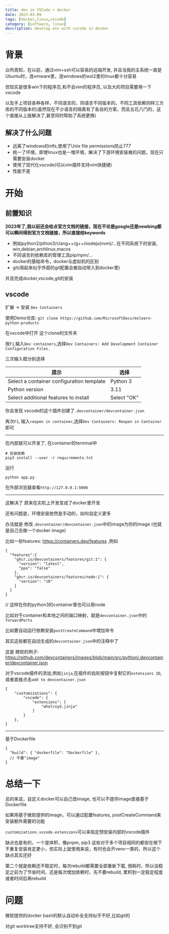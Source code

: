```yaml
---
title: dev in VSCode + docker
date: 2023-03-09
tags: [docker,linux,vscode]
category: [software, linux]
description: develop env with vscode in docker
---
```


# 背景

众所周知，在以前，通过vim+ssh可以容易的远端开发, 并且当我的主系统一直是Ubuntu时，连vmware里，连windows的wsl2里的linux都十分容易

但现实是很多win下的程序员,和不会vim的程序员, 以及大的项目需要用一下vscode

以及手上项目各种各样，不同语言的，同语言不同版本的，不同工具依赖同样三方库的不同版本的(虽然现在不少语言的隔离有了各自的方案，而且五花八门的，这个直接从上层解决了,甚至同时帮助了系统更换)

## 解决了什么问题

- 远离了windows的ntfs,使用了Unix file permissions防止777
- 统一了环境，即使linux也是一堆环境，解决了下游环境安装难的问题，现在只需要安装docker
- 使用了现代化vscode(可以vim插件支持vim快捷键)
- 性能不差

<!--more-->

# 开始

## 前置知识

**2023年了,我以前还会给点官方文档的链接，现在不论是google还是newbing都可以瞬间得到官方文档链接，所以直接给keywords**

 - 例如python2/pthon3/clang++/g++/nodejs(nvm)/...在不同系统下的安装, win,debian,archlinux,macos
 - 不同语言的依赖库的管理工具pip/npm/...
 - docker的基础命令，docker与虚拟机的区别
 - git(用起来似乎外部的git配置会被自动带入到docker里)

并且完成docker,vscode,git的安装

## vscode

扩展 -> 安装 `Dev Containers`

使用Demo仓库: `git clone https://github.com/MicrosoftDocs/mslearn-python-products`

在vscode中打开 这个clone的文件夹

按`F1`,输入`Dev containers`,选择`Dev Containers: Add Development Container Configuration Files.`

三次输入框分别选择

|提示|选择|
|---|---|
|Select a container configuration template|Python 3|
|Python version|3.11|
|Select additional features to install|Select "OK"|

你会发现 vscode的这个插件创建了`.devcontainer/devcontainer.json`

再次`F1`, 输入`reopen in container`,选择`Dev Containers: Reopen in Container` 即可

---

在内部就可以开发了, 在container的terminal中

```
# 安装依赖
pip3 install --user -r requirements.txt
```

运行

```
python app.py
```

在外部浏览器查看`http://127.0.0.1:5000`

---

这解决了 原来在实机上开发变成了docker里开发

还有问题是，环境安装依然是手动的，如何自定义更多

办法就是 修改`.devcontainer/devcontainer.json`中的image为你的image (也就是自己去做一个docker image)

比如一些features: https://containers.dev/features ,例如

```
{
  "features":{
    "ghcr.io/devcontainers/features/git:1": {
      "version": "latest",
      "ppa": "false"
    },
    "ghcr.io/devcontainers/features/node:1": {
      "version": "18"
    }
  }
}
```

// 这样在你的python3的container里也可以用node

比如对于container和本地之间的端口映射，就是`devcontainer.json`中的`forwardPorts`

比如要自动运行依赖安装`postCreateCommand`中增加命令

其实这些都在自动生成的`devcontainer.json`中的注释中了

这是 微软的例子: https://github.com/devcontainers/images/blob/main/src/python/.devcontainer/devcontainer.json

对于vscode插件的添加,例如`jinja`,在插件的齿轮按钮中复制它的`extensions ID`,或者直接点击`add to devcontainer.json`

```
{
	"customizations": {
		"vscode": {
			"extensions": [
				"wholroyd.jinja"
			]
		}
	},
}
```

---

基于Dockerfile

```
{
  "build": { "dockerfile": "Dockerfile" },
  // 不要"image"
}
```

# 总结一下

总的来说，自定义docker可以自己改image, 也可以不提供image直接基于Dockerfile

如果用基于微软提供的image，可以通过配置features, postCreateCommand来安装额外需要的功能

`customizations.vscode.extensions`可以来指定预安装内部的vscode插件

缺点也是有的，一个是体积，像pnpm, pip3 这些对于多个项目相同的都安在根下不重复安装肯定更小，但实际上就使用来说，有时也会开venv一类的，所以这个缺点其实还好

第二个就是依赖还不稳定时，每次rebuild都需要全部重新下载, 很耗时，所以没稳定之前为了节省时间，还是每次增加依赖时，先不要rebuild, 累积到一定稳定程度或者时间后再rebuild

# 问题

微软提供的docker bash的默认自动补全支持似乎不好,比如git的

对git worktree支持不好, 会识别不到git

